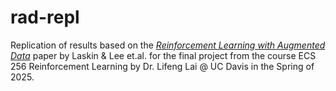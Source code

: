 # rad-repl
Replication of results based on the [_Reinforcement Learning with Augmented Data_](https://arxiv.org/abs/2004.14990) paper by Laskin & Lee et.al. for the final project from the course ECS 256 Reinforcement Learning by Dr. Lifeng Lai @ UC Davis in the Spring of 2025.
